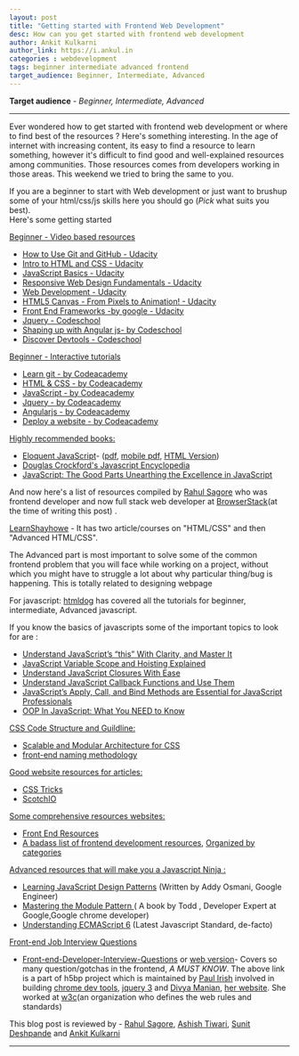 ```yaml
---
layout: post
title: "Getting started with Frontend Web Development"
desc: How can you get started with frontend web development 
author: Ankit Kulkarni
author_link: https://i.ankul.in
categories : webdevelopment
tags: beginner intermediate advanced frontend
target_audience: Beginner, Intermediate, Advanced
---
```


**Target audience** - *Beginner, Intermediate, Advanced* 

-----------------------------------------------------  

Ever wondered how to get started with frontend web development or where to find best of the resources ? Here's something interesting. In the age of internet with increasing content, its easy to find a resource to learn something, however it's difficult to find good and well-explained resources among communities. Those resources comes from developers working in those areas. This weekend we tried to bring the same to you.

If you are a beginner to start with Web development or just want to brushup some of your html/css/js skills here you should go (*Pick* what suits you best).  
Here's some getting started  

<u>Beginner - Video based resources  </u>
* [How to Use Git and GitHub - Udacity](https://www.udacity.com/course/how-to-use-git-and-github--ud775)
* [Intro to HTML and CSS - Udacity](https://www.udacity.com/course/intro-to-html-and-css--ud304)
* [JavaScript Basics - Udacity](https://www.udacity.com/course/javascript-basics--ud804)
* [Responsive Web Design Fundamentals - Udacity](https://www.udacity.com/course/responsive-web-design-fundamentals--ud893)
* [Web Development - Udacity](https://www.udacity.com/course/web-development--cs253)
* [HTML5 Canvas - From Pixels to Animation! - Udacity](https://www.udacity.com/course/html5-canvas--ud292)
* [Front End Frameworks -by google - Udacity](https://www.udacity.com/course/front-end-frameworks--ud894)
* [Jquery - Codeschool](https://www.codeschool.com/courses/try-jquery)
* [Shaping up with Angular js- by Codeschool](https://www.codeschool.com/courses/shaping-up-with-angular-js)
* [Discover Devtools - Codeschool](https://www.codeschool.com/courses/discover-devtools)


<u> Beginner - Interactive tutorials </u>
* [Learn git - by Codeacademy](https://www.codecademy.com/learn/learn-git)
* [HTML & CSS - by Codeacademy](https://www.codecademy.com/learn/web)
* [JavaScript - by Codeacademy](https://www.codecademy.com/learn/javascript)
* [Jquery - by Codeacademy](https://www.codecademy.com/learn/jquery)
* [Angularjs - by Codeacademy](https://www.codecademy.com/learn/learn-angularjs)
* [Deploy a website - by Codeacademy](https://www.codecademy.com/learn/deploy-a-website)


<u> Highly recommended books:</u>
* [Eloquent JavaScript](http://eloquentjavascript.net/)-  ([pdf](http://eloquentjavascript.net/Eloquent_JavaScript.pdf), [mobile pdf](http://eloquentjavascript.net/Eloquent_JavaScript.pdf), [HTML Version](http://eloquentjavascript.net/00_intro.html))
* [Douglas Crockford's Javascript Encyclopedia](http://www.crockford.com/javascript/encyclopedia/)
* [JavaScript: The Good Parts Unearthing the Excellence in JavaScript](http://shop.oreilly.com/product/9780596517748.do)


And now here's a list of resources compiled by [Rahul Sagore](http://rahul-sagore.github.io/#/http://rahul-sagore.github.io/#/)  who was frontend developer and now full stack web developer at [BrowserStack](https://www.browserstack.com/)(at the time of writing this post) .  

[LearnShayhowe](http://learn.shayhowe.com/) - It has two article/courses on "HTML/CSS" and then "Advanced HTML/CSS". 

The Advanced part is most important to solve some of the common frontend problem that you will face while working on a project, without which you might have to struggle a lot about why particular thing/bug is happening. This is totally related to designing webpage

For javascript: [htmldog](http://htmldog.com/guides/javascript/) has covered all the tutorials for beginner, intermediate, Advanced javascript.

If you know the basics of javascripts some of the important topics to look for are : 
* [Understand JavaScript’s “this” With Clarity, and Master It](http://javascriptissexy.com/understand-javascripts-this-with-clarity-and-master-it/)
* [JavaScript Variable Scope and Hoisting Explained ](http://javascriptissexy.com/javascript-variable-scope-and-hoisting-explained/)
* [Understand JavaScript Closures With Ease ](http://javascriptissexy.com/understand-javascript-closures-with-ease/)
* [Understand JavaScript Callback Functions and Use Them ](http://javascriptissexy.com/understand-javascript-callback-functions-and-use-them/)
* [JavaScript’s Apply, Call, and Bind Methods are Essential for JavaScript Professionals ](http://javascriptissexy.com/javascript-apply-call-and-bind-methods-are-essential-for-javascript-professionals/)
* [OOP In JavaScript: What You NEED to Know ](http://javascriptissexy.com/oop-in-javascript-what-you-need-to-know/)

<u>  CSS Code Structure and Guildline:</u>
* [Scalable and Modular Architecture for CSS](https://smacss.com/)
* [front-end naming methodology](http://csswizardry.com/2013/01/mindbemding-getting-your-head-round-bem-syntax/)

<u>  Good website resources for articles:</u>
* [CSS Tricks](https://css-tricks.com/)
* [ScotchIO](https://scotch.io/)

<u> Some comprehensive resources websites:</u>
* [Front End Resources](https://enboard.co/frontend/)
* [A badass list of frontend development resources](https://gist.github.com/dypsilon/5819504), [Organized by categories](https://github.com/dypsilon/frontend-dev-bookmarks)

<u> Advanced resources that will make you a Javascript Ninja :</u>
* [Learning JavaScript Design Patterns](https://addyosmani.com/resources/essentialjsdesignpatterns/book/) (Written by Addy Osmani, Google Engineer)
* [Mastering the Module Pattern ](https://toddmotto.com/mastering-the-module-pattern/) ( A book by Todd ,  Developer Expert at Google,Google chrome developer)
* [Understanding ECMAScript 6](https://leanpub.com/understandinges6/read) (Latest Javascript Standard, de-facto)

<u> Front-end Job Interview Questions</u>
* [Front-end-Developer-Interview-Questions](https://github.com/h5bp/Front-end-Developer-Interview-Questions) or [web version](http://h5bp.github.io/Front-end-Developer-Interview-Questions/)- Covers so many question/gotchas in the frontend, *A MUST KNOW*. The above link is a part of h5bp project which is maintained by [Paul Irish](https://www.paulirish.com/) involved in building [chrome dev tools](https://developer.chrome.com/devtools), [jquery 3](https://blog.jquery.com/2016/06/09/jquery-3-0-final-released/) and [Divya Manian](https://usesthis.com/interviews/divya.manian/), [her website](http://nimbupani.com/). She worked at [w3c](https://www.w3.org/Consortium/)(an organization who defines the web rules and standards)


This blog post is reviewed by - [Rahul Sagore](http://rahul-sagore.github.io/#/), [Ashish Tiwari](http://www.ashishtiwari.me/), [Sunit Deshpande](sunitdeshpande.github.io) and [Ankit Kulkarni](https://i.ankul.in/)




---------------------------------------

